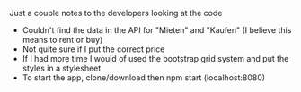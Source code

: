 Just a couple notes to the developers looking at the code 
- Couldn't find the data in the API for "Mieten" and "Kaufen" (I believe this means to rent or buy) 
- Not quite sure if I put the correct price 
- If I had more time I would of used the bootstrap grid system and put the styles in a stylesheet 
- To start the app, clone/download then npm start (localhost:8080)